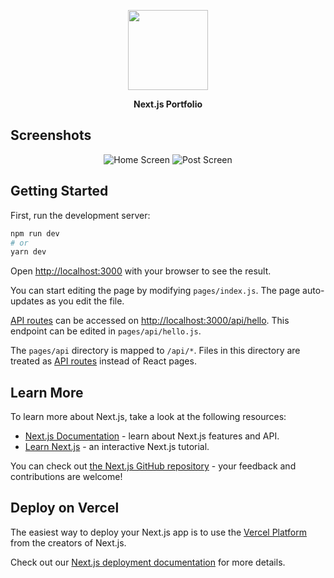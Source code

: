 <p align="center">
    <img src="https://assets.vercel.com/image/upload/v1607554385/repositories/next-js/next-logo.png" height="128">
<p align="center"><strong>Next.js Portfolio</strong></p>
</p> 

## Screenshots
<p align="center">
<img src="https://user-images.githubusercontent.com/47937044/132421842-6e03da75-d4b9-474e-8089-2ae8ffae1d62.png" alt="Home Screen" />
<img src="https://user-images.githubusercontent.com/47937044/132421845-894c1a39-5823-4088-970c-35253b7981ce.png" alt="Post Screen" />
</p>

## Getting Started

First, run the development server:

```bash
npm run dev
# or
yarn dev
```

Open [http://localhost:3000](http://localhost:3000) with your browser to see the result.

You can start editing the page by modifying `pages/index.js`. The page auto-updates as you edit the file.

[API routes](https://nextjs.org/docs/api-routes/introduction) can be accessed on [http://localhost:3000/api/hello](http://localhost:3000/api/hello). This endpoint can be edited in `pages/api/hello.js`.

The `pages/api` directory is mapped to `/api/*`. Files in this directory are treated as [API routes](https://nextjs.org/docs/api-routes/introduction) instead of React pages.

## Learn More

To learn more about Next.js, take a look at the following resources:

- [Next.js Documentation](https://nextjs.org/docs) - learn about Next.js features and API.
- [Learn Next.js](https://nextjs.org/learn) - an interactive Next.js tutorial.

You can check out [the Next.js GitHub repository](https://github.com/vercel/next.js/) - your feedback and contributions are welcome!

## Deploy on Vercel

The easiest way to deploy your Next.js app is to use the [Vercel Platform](https://vercel.com/new?utm_medium=default-template&filter=next.js&utm_source=create-next-app&utm_campaign=create-next-app-readme) from the creators of Next.js.

Check out our [Next.js deployment documentation](https://nextjs.org/docs/deployment) for more details.
